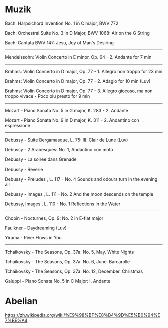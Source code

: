 # Muzik

Bach: Harpsichord Invention No. 1 in C major, BWV 772 

Bach:  Orchestral Suite No. 3 in D Major, BWV 1068: Air on the G String

Bach: Cantata BWV 147: Jesu, Joy of Man's Desiring

-------------------------------------------------------------------------

Mendelssohn: Violin Concerto in E minor, Op. 64 - 2. Andante for 7 min

-------------------------------------------------------------------------

Brahms: Violin Concerto in D major, Op. 77 - 1. Allegro non troppo for 23 min

Brahms: Violin Concerto in D major, Op. 77 - 2. Adagio for 10 min (Luv)

Brahms: Violin Concerto in D major, Op. 77 - 3. Allegro giocoso, ma non troppo vivace - Poco piu presto for 9 min

-------------------------------------------------------------------------

Mozart - Piano Sonata No. 5 in G major, K. 283 - 2. Andante

Mozart - Piano Sonata No. 9 in D major, K. 311 - 2. Andantino con espressione

-------------------------------------------------------------------------

Debussy - Suite Bergamasque, L. 75: III. Clair de Lune (Luv)

Debussy - 2 Arabesques: No. 1, Andantino con moto

Debussy - La soiree dans Grenade

Debussy - Reverie

Debussy - Preludes , L. 117 - No. 4 Sounds and odours turn in the evening air

Debussy - Images , L. 111 - No. 2 And the moon descends on the temple

Debussy, Images , L. 110 - No. 1 Reflections in the Water

-------------------------------------------------------------------------

Chopin - Nocturnes, Op. 9: No. 2 in E-flat major 

Faulkner - Daydreaming (Luv)

Yiruma - River Flows in You 

-------------------------------------------------------------------------

Tchaikovsky - The Seasons, Op. 37a: No. 5, May. White Nights 

Tchaikovsky - The Seasons, Op. 37a: No. 6, June. Barcarolle 

Tchaikovsky - The Seasons, Op. 37a: No. 12, December. Christmas 

Galuppi - Piano Sonata No. 5 in C Major: I. Andante 

# Abelian 

https://zh.wikipedia.org/wiki/%E9%98%BF%E8%B4%9D%E5%B0%94%E7%BE%A4

